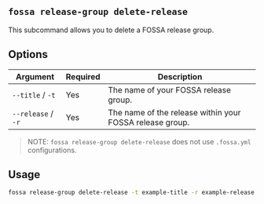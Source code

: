 ## `fossa release-group delete-release`

This subcommand allows you to delete a FOSSA release group.

## Options

Argument              | Required | Description
----------------------|----------|--------------------------------------------------------------------------------------------------------------------------------------
`--title`   / `-t `   | Yes      | The name of your FOSSA release group.
`--release` / `-r`    | Yes      | The name of the release within your FOSSA release group.

> NOTE: `fossa release-group delete-release` does not use `.fossa.yml` configurations.

## Usage

```bash
fossa release-group delete-release -t example-title -r example-release 
```